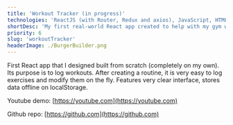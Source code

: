 ```yaml
---
title: 'Workout Tracker (in progress)'
technologies: 'ReactJS (with Router, Redux and axios), JavaScript, HTML5, CSS3'
shortDesc: 'My first real-world React app created to help with my gym workouts.'
priority: 6
slug: 'workoutTracker'
headerImage: ./BurgerBuilder.png
---
```


First React app that I designed built from scratch (completely on my own). Its purpose is to log workouts. After creating a routine, it is very easy to log exercises and modify them on the fly. Features very clear interface, stores data offline on localStorage.

Youtube demo: [https://youtube.com](https://youtube.com)

Github repo: [https://github.com](https://github.com)
